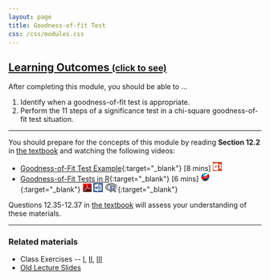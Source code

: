 ```yaml
---
layout: page
title: Goodness-of-fit Test
css: /css/modules.css
---
```


<div class="panel-group-ILOs">
  <div class="panel panel-default">
    <div class="panel-heading">
      <h2 class="panel-title">
        <a data-toggle="collapse" href="#ILOs">Learning Outcomes <small>(click to see)</small></a>
      </h2>
    </div>
    <div id="ILOs" class="panel-collapse collapse">
      <div class="panel-body">

<p>After completing this module, you should be able to ...</p>

<ol>
  <li>Identify when a goodness-of-fit test is appropriate.</li>
  <li>Perform the 11 steps of a significance test in a chi-square goodness-of-fit test situation.</li>
</ol>
      </div>
    </div>
  </div>
</div>

----

You should prepare for the concepts of this module by reading **Section 12.2** in [the textbook](../../book/) and watching the following videos:

* [Goodness-of-Fit Test Example](https://vimeo.com/user45324800/goftest-ex1){:target="_blank"} [8 mins] [![PowerPoint](../../img/ppt.png)](PPT.pptx)
* [Goodness-of-Fit Tests in R](https://vimeo.com/user45324800/rgoftest){:target="_blank"} [6 mins] [![Web](../../img/web.png)](RHO.html){:target="_blank"}  [![PDF](../../img/pdf.png)](RHO.pdf) [![MSWord](../../img/word.png)](RHO.docx)  [![R](../../img/Rlogo.png)](RHO.R){:target="_blank"}

Questions 12.35-12.37 in [the textbook](../../book/) will assess your understanding of these materials.

----

### Related materials

* Class Exercises -- [I](CE1.html), [II](CE2.html), [III](CE3.html)
* [Old Lecture Slides](PPT_old.pptx)
